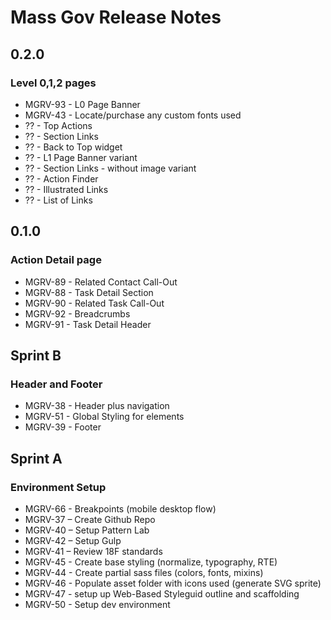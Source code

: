 # Mass Gov Release Notes

## 0.2.0
### Level 0,1,2 pages
* MGRV-93 - L0 Page Banner
* MGRV-43 - Locate/purchase any custom fonts used
* ?? - Top Actions
* ?? - Section Links
* ?? - Back to Top widget
* ?? - L1 Page Banner variant
* ?? - Section Links - without image variant
* ?? - Action Finder
* ?? - Illustrated Links
* ?? - List of Links

## 0.1.0
### Action Detail page
* MGRV-89 - Related Contact Call-Out
* MGRV-88 - Task Detail Section
* MGRV-90 - Related Task Call-Out
* MGRV-92 - Breadcrumbs
* MGRV-91 - Task Detail Header

## Sprint B
### Header and Footer
* MGRV-38 - Header plus navigation
* MGRV-51 - Global Styling for elements
* MGRV-39 - Footer

## Sprint A
### Environment Setup
* MGRV-66 - Breakpoints (mobile desktop flow)
* MGRV-37 – Create Github Repo
* MGRV-40 – Setup Pattern Lab
* MGRV-42 – Setup Gulp
* MGRV-41 – Review 18F standards
* MGRV-45 - Create base styling (normalize, typography, RTE)
* MGRV-44 - Create partial sass files (colors, fonts, mixins)
* MGRV-46 - Populate asset folder with icons used (generate SVG sprite)
* MGRV-47 - setup up Web-Based Styleguid outline and scaffolding
* MGRV-50 - Setup dev environment

